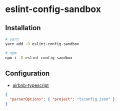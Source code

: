 # eslint-config-sandbox

## Installation

```bash
# yarn
yarn add -D eslint-config-sandbox

# npm
npm i -D eslint-config-sandbox
```

## Configuration

- [airbnb-typescript](https://github.com/iamturns/eslint-config-airbnb-typescript#4-configure-the-eslint-typescript-parser)

```json
{
  "parserOptions": { "project": "tsconfig.json" }
}
```
